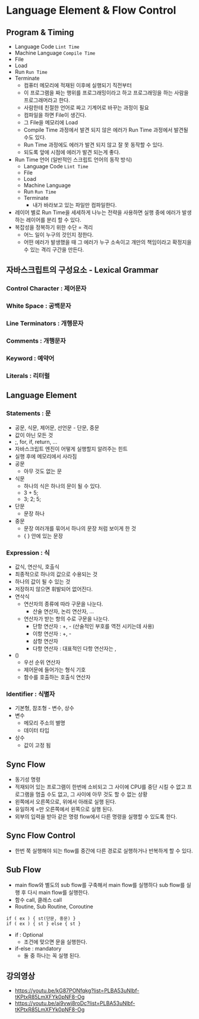 # Language Element & Flow Control

## Program & Timing
- Language Code ```Lint Time```
- Machine Language ```Compile Time```
- File
- Load
- Run ```Run Time```
- Terminate
    - 컴퓨터 메모리에 적재된 이후에 실행되기 직전부터
    - 이 프로그램을 짜는 행위를 프로그래밍이라고 하고 프로그래밍을 하는 사람을 프로그래머라고 한다.
    - 사람한테 친절한 언어로 짜고 기계어로 바꾸는 과정이 필요
    - 컴파일을 하면 File이 생긴다.
    - 그 File을 메모리에 Load
    - Compile Time 과정에서 발견 되지 않은 에러가 Run Time 과정에서 발견될 수도 있다.
    - Run Time 과정에도 에러가 발견 되지 않고 잘 못 동작할 수 있다.
    - 되도록 앞에 시점에 에러가 발견 되는게 좋다.
- Run Time 언어 (일반적인 스크립트 언어의 동작 방식)
    - Language Code ```Lint Time```
    - File
    - Load
    - Machine Language
    - Run ```Run Time```
    - Terminate
        - 내가 바라보고 있는 파일만 컴파일한다.
- 레이어 별로 Run Time을 세세하게 나누는 전략을 사용하면 실행 중에 에러가 발생하는 레이어를 분리 할 수 있다.
- 복잡성을 정복하기 위한 수단 = 격리
    - 어느 일이 누구의 것인지 정한다.
    - 어떤 에러가 발생했을 때 그 에러가 누구 소속이고 걔만의 책임이라고 확정지을 수 있는 격리 구간을 만든다.

## 자바스크립트의 구성요소 - Lexical Grammar
### Control Character : 제어문자
### White Space : 공백문자
### Line Terminators : 개행문자
### Comments : 개행문자
### Keyword : 예약어
### Literals : 리터럴

## Language Element
### Statements : 문
- 공문, 식문, 제어문, 선언문 - 단문, 중문
- 값이 아닌 모든 것
- ;, for, if, return, ...
- 자바스크립트 엔진이 어떻게 실행할지 알려주는 힌트
- 실행 후에 메모리에서 사라짐
- 공문
    - 아무 것도 없는 문
- 식문
    - 하나의 식은 하나의 문이 될 수 있다.
    - 3 + 5;
    - 3; 2; 5;
- 단문
    - 문장 하나
- 중문
    - 문장 여러개를 묶어서 하나의 문장 처럼 보이게 한 것
    - { } 안에 있는 문장 
### Expression : 식
- 값식, 연산식, 호출식
- 최종적으로 하나의 값으로 수용되는 것
- 하나의 값이 될 수 있는 것
- 저장하지 않으면 휘발되어 없어진다.
- 연삭식
    - 연산자의 종류에 따라 구문을 나눈다.
        - 산술 연산자, 논리 연산자, ...
    - 연산자가 받는 항의 수로 구문을 나눈다.
        - 단항 연산자 : +, - (산술적인 부호를 역전 시키는데 사용)
        - 이항 연산자 : +, -
        - 삼항 연산자
        - 다항 연산자 : 대표적인 다항 연산자는 ,
- ()
    - 우선 순위 연산자
    - 제어문에 들어가는 형식 기호
    - 함수를 호출하는 호출식 연산자
### Identifier : 식별자
- 기본형, 참조형 - 변수, 상수
- 변수
    - 메모리 주소의 별명
    - 데이터 타입
- 상수
    - 값이 고정 됨

## Sync Flow
- 동기성 명령
- 적재되어 있는 프로그램이 한번에 소비되고 그 사이에 CPU를 중단 시킬 수 없고 프로그램을 멈출 수도 없고, 그 사이에 아무 것도 할 수 없는 상황
- 왼쪽에서 오른쪽으로, 위에서 아래로 실행 된다.
- 유일하게 =만 오른쪽에서 왼쪽으로 실행 된다.
- 외부의 입력을 받아 같은 명령 flow에서 다른 명령을 실행할 수 있도록 한다.

## Sync Flow Control
- 한번 쭉 실행해야 되는 flow를 중간에 다른 경로로 실행하거나 반복하게 할 수 있다.

## Sub Flow
- main flow와 별도의 sub flow를 구축해서 main flow를 실행하다 sub flow를 실행 후 다시 main flow를 실행한다.
- 함수 call, 클래스 call
- Routine, Sub Routine, Coroutine

```
if ( ex ) { st(단문, 중문) }
if ( ex ) { st } else { st }
```

- if : Optional
    - 조건에 맞으면 문을 실행한다.
- if-else : mandatory
    - 둘 중 하나는 꼭 실행 된다.

## 강의영상
- https://youtu.be/kG87PONfqkg?list=PLBA53uNlbf-tKPtxR85LmXFYk0pNF8-Og
- https://youtu.be/ai9vwj8roDc?list=PLBA53uNlbf-tKPtxR85LmXFYk0pNF8-Og